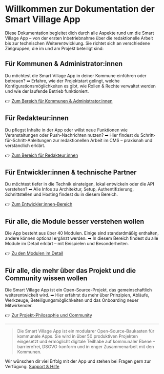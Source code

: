 # Willkommen zur Dokumentation der Smart Village App

Diese Dokumentation begleitet dich durch alle Aspekte rund um die Smart Village App – von der ersten Inbetriebnahme über die redaktionelle Arbeit bis zur technischen Weiterentwicklung. Sie richtet sich an verschiedene Zielgruppen, die im und am Projekt beteiligt sind:

## Für Kommunen & Administrator:innen

Du möchtest die Smart Village App in deiner Kommune einführen oder betreuen?
➡ Erfahre, wie der Projektstart gelingt, welche Konfigurationsmöglichkeiten es gibt, wie Rollen & Rechte verwaltet werden und wie der laufende Betrieb funktioniert.

👉 [Zum Bereich für Kommunen & Administrator:innen](kommunen/projektstart.md)

## Für Redakteur:innen

Du pflegst Inhalte in der App oder willst neue Funktionen wie Veranstaltungen oder Push-Nachrichten nutzen?
➡ Hier findest du Schritt-für-Schritt-Anleitungen zur redaktionellen Arbeit im CMS – praxisnah und verständlich erklärt.

👉 [Zum Bereich für Redakteur:innen](redaktion/cms-login.md)

## Für Entwickler:innen & technische Partner

Du möchtest tiefer in die Technik einsteigen, lokal entwickeln oder die API verstehen?
➡ Alle Infos zu Architektur, Setup, Authentifizierung, Schnittstellen und Hosting findest du in diesem Bereich.

👉 [Zum Entwickler:innen-Bereich](dev/setup.md)

## Für alle, die Module besser verstehen wollen

Die App besteht aus über 40 Modulen. Einige sind standardmäßig enthalten, andere können optional ergänzt werden.
➡ In diesem Bereich findest du alle Module im Detail erklärt – mit Beispielen und Besonderheiten.

👉 [Zu den Modulen im Detail](module/maengelmelder.md)

## Für alle, die mehr über das Projekt und die Community wissen wollen

Die Smart Village App ist ein Open-Source-Projekt, das gemeinschaftlich weiterentwickelt wird.
➡ Hier erfährst du mehr über Prinzipien, Abläufe, Werkzeuge, Beteiligungsmöglichkeiten und das Onboarding neuer Mitwirkender.

👉 [Zur Projekt-Philosophie und Community](projekt/philosophie.md)

---

> Die Smart Village App ist ein modularer Open-Source-Baukasten für kommunale Apps. Sie wird in über 50 produktiven Projekten eingesetzt und ermöglicht digitale Teilhabe auf kommunaler Ebene – barrierefrei, DSGVO-konform und in enger Zusammenarbeit mit den Kommunen.

Wir wünschen dir viel Erfolg mit der App und stehen bei Fragen gern zur Verfügung.
[Support & Hilfe](kontakt/support.md)
